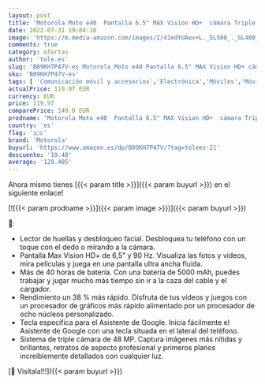 ```yaml
---
layout: post
title: 'Motorola Moto e40  Pantalla 6.5" MAX Vision HD+  cámara Triple 48MP  procesador Octa Core  batería 5000 mAH  Dual SIM  4/64GB  Android 11   Rosa [Versión ES/PT]'
date: 2022-07-31 19:04:10
image: 'https://m.media-amazon.com/images/I/41edYUAev+L._SL500_._SL400_.jpg'
comments: true
category: ofertas
author: 'tole.es'
slug: 'B09KH7P47V-es Motorola Moto e40 Pantalla 6.5" MAX Vision HD+ cámara...'
sku: 'B09KH7P47V-es'
tags: [ 'Comunicación móvil y accesorios','Electrónica','Móviles','Móviles y smartphones libres','android','motorola','🇪🇸', ]
actualPrice: 119.97 EUR
currency: EUR
price: 119.97
comparePrice: 149.0 EUR
prodname: 'Motorola Moto e40  Pantalla 6.5" MAX Vision HD+  cámara Triple 48MP  procesador Octa Core  batería 5000 mAH  Dual SIM  4/64GB  Android 11   Rosa [Versión ES/PT]'
country: 'es'
flag: '🇪🇸'
brand: 'Motorola'
buyurl: 'https://www.amazon.es/dp/B09KH7P47V/?tag=tolees-21'
descuento: '19.48'
average: '129.485'
---
```


Ahora mismo tienes [{{< param title >}}]({{< param buyurl >}}) en el siguiente enlace!

[![{{< param prodname >}}]({{< param image >}})]({{< param buyurl >}})

🔎:

- Lector de huellas y desbloqueo facial. Desbloquea tu teléfono con un toque con el dedo o mirando a la cámara.
- Pantalla Max Vision HD+ de 6,5" y 90 Hz. Visualiza las fotos y vídeos, mira películas y juega en una pantalla ultra ancha fluida.
- Más de 40 horas de batería. Con una batería de 5000 mAh, puedes trabajar y jugar mucho más tiempo sin ir a la caza del cable y el cargador.
- Rendimiento un 38 % más rápido. Disfruta de tus vídeos y juegos con un procesador de gráficos más rápido alimentado por un procesador de ocho núcleos personalizado.
- Tecla específica para el Asistente de Google. Inicia fácilmente el Asistente de Google con una tecla situada en el lateral del teléfono.
- Sistema de triple cámara de 48 MP. Captura imágenes más nítidas y brillantes, retratos de aspecto profesional y primeros planos increíblemente detallados con cualquier luz.

[🛒 Visítala!!!]({{< param buyurl >}})
